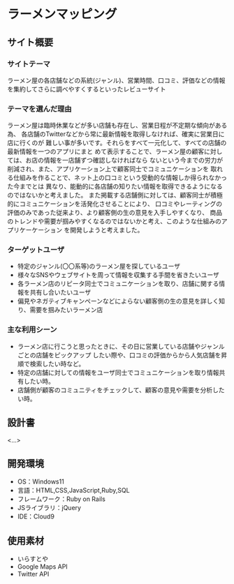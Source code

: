 # ラーメンマッピング

## サイト概要
### サイトテーマ
ラーメン屋の各店舗などの系統(ジャンル)、営業時間、口コミ、評価などの情報を集約してさらに調べやすくするといったレビューサイト

### テーマを選んだ理由
ラーメン屋は臨時休業などが多い店舗も存在し、営業日程が不定期な傾向がある為、
各店舗のTwitterなどから常に最新情報を取得しなければ、確実に営業日に店に行くのが
難しい事が多いです。それらをすべて一元化して、すべての店舗の最新情報を一つのアプリにまと
めて表示することで、ラーメン屋の顧客に対しては、お店の情報を一店舗ずつ確認しなければなら
ないという今までの労力が削減され、また、アプリケーション上で顧客同士でコミュニケーションを
取れる仕組みを作ることで、ネット上の口コミという受動的な情報しか得られなかった今までとは
異なり、能動的に各店舗の知りたい情報を取得できるようになるのではないかと考えました。
また掲載する店舗側に対しては、顧客同士が積極的にコミュニケーションを活発化させることにより、
口コミやレーティングの評価のみであった従来より、より顧客側の生の意見を入手しやすくなり、
商品のトレンドや需要が掴みやすくなるのではないかと考え、このような仕組みのアプリケーケーション
を開発しようと考えました。

### ターゲットユーザ
- 特定のジャンル(〇〇系等)のラーメン屋を探しているユーザ
- 様々なSNSやウェブサイトを周って情報を収集する手間を省きたいユーザ
- 各ラーメン店のリピータ同士でコミュニケーションを取り、店舗に関する情報を共有し合いたいユーザ
- 偏見やネガティブキャンペーンなどによらない顧客側の生の意見を詳しく知り、需要を掴みたいラーメン店

### 主な利用シーン
- ラーメン店に行こうと思ったときに、その日に営業している店舗やジャンルごとの店舗をピックアップ
したい際や、口コミの評価からから人気店舗を昇順で検索したい時など。
- 特定の店舗に対しての情報をユーザ同士でコミュニケーションを取り情報共有したい時。
- 店舗側が顧客のコミュニティをチェックして、顧客の意見や需要を分析したい時。

## 設計書
<...>

## 開発環境
- OS：Windows11
- 言語：HTML,CSS,JavaScript,Ruby,SQL
- フレームワーク：Ruby on Rails
- JSライブラリ：jQuery
- IDE：Cloud9

## 使用素材
- いらすとや
- Google Maps API
- Twitter API